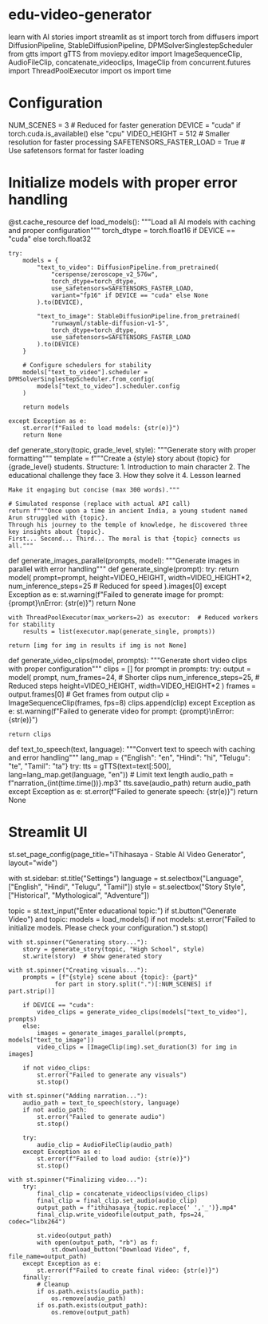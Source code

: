 # edu-video-generator
learn with AI stories
import streamlit as st
import torch
from diffusers import DiffusionPipeline, StableDiffusionPipeline, DPMSolverSinglestepScheduler
from gtts import gTTS
from moviepy.editor import ImageSequenceClip, AudioFileClip, concatenate_videoclips, ImageClip
from concurrent.futures import ThreadPoolExecutor
import os
import time

# Configuration
NUM_SCENES = 3  # Reduced for faster generation
DEVICE = "cuda" if torch.cuda.is_available() else "cpu"
VIDEO_HEIGHT = 512  # Smaller resolution for faster processing
SAFETENSORS_FASTER_LOAD = True  # Use safetensors format for faster loading

# Initialize models with proper error handling
@st.cache_resource
def load_models():
    """Load all AI models with caching and proper configuration"""
    torch_dtype = torch.float16 if DEVICE == "cuda" else torch.float32
    
    try:
        models = {
            "text_to_video": DiffusionPipeline.from_pretrained(
                "cerspense/zeroscope_v2_576w",
                torch_dtype=torch_dtype,
                use_safetensors=SAFETENSORS_FASTER_LOAD,
                variant="fp16" if DEVICE == "cuda" else None
            ).to(DEVICE),
            
            "text_to_image": StableDiffusionPipeline.from_pretrained(
                "runwayml/stable-diffusion-v1-5",
                torch_dtype=torch_dtype,
                use_safetensors=SAFETENSORS_FASTER_LOAD
            ).to(DEVICE)
        }
        
        # Configure schedulers for stability
        models["text_to_video"].scheduler = DPMSolverSinglestepScheduler.from_config(
            models["text_to_video"].scheduler.config
        )
        
        return models
    
    except Exception as e:
        st.error(f"Failed to load models: {str(e)}")
        return None

def generate_story(topic, grade_level, style):
    """Generate story with proper formatting"""
    template = f"""Create a {style} story about {topic} for {grade_level} students.
    Structure:
    1. Introduction to main character
    2. The educational challenge they face
    3. How they solve it
    4. Lesson learned
    
    Make it engaging but concise (max 300 words)."""
    
    # Simulated response (replace with actual API call)
    return f"""Once upon a time in ancient India, a young student named Arun struggled with {topic}. 
    Through his journey to the temple of knowledge, he discovered three key insights about {topic}. 
    First... Second... Third... The moral is that {topic} connects us all."""

def generate_images_parallel(prompts, model):
    """Generate images in parallel with error handling"""
    def generate_single(prompt):
        try:
            return model(
                prompt=prompt,
                height=VIDEO_HEIGHT,
                width=VIDEO_HEIGHT*2,
                num_inference_steps=25  # Reduced for speed
            ).images[0]
        except Exception as e:
            st.warning(f"Failed to generate image for prompt: {prompt}\nError: {str(e)}")
            return None
    
    with ThreadPoolExecutor(max_workers=2) as executor:  # Reduced workers for stability
        results = list(executor.map(generate_single, prompts))
    
    return [img for img in results if img is not None]

def generate_video_clips(model, prompts):
    """Generate short video clips with proper configuration"""
    clips = []
    for prompt in prompts:
        try:
            output = model(
                prompt,
                num_frames=24,  # Shorter clips
                num_inference_steps=25,  # Reduced steps
                height=VIDEO_HEIGHT,
                width=VIDEO_HEIGHT*2
            )
            frames = output.frames[0]  # Get frames from output
            clip = ImageSequenceClip(frames, fps=8)
            clips.append(clip)
        except Exception as e:
            st.warning(f"Failed to generate video for prompt: {prompt}\nError: {str(e)}")
    
    return clips

def text_to_speech(text, language):
    """Convert text to speech with caching and error handling"""
    lang_map = {"English": "en", "Hindi": "hi", "Telugu": "te", "Tamil": "ta"}
    try:
        tts = gTTS(text=text[:500], lang=lang_map.get(language, "en"))  # Limit text length
        audio_path = f"narration_{int(time.time())}.mp3"
        tts.save(audio_path)
        return audio_path
    except Exception as e:
        st.error(f"Failed to generate speech: {str(e)}")
        return None

# Streamlit UI
st.set_page_config(page_title="iThihasaya - Stable AI Video Generator", layout="wide")

with st.sidebar:
    st.title("Settings")
    language = st.selectbox("Language", ["English", "Hindi", "Telugu", "Tamil"])
    style = st.selectbox("Story Style", ["Historical", "Mythological", "Adventure"])
    
topic = st.text_input("Enter educational topic:")
if st.button("Generate Video") and topic:
    models = load_models()
    if not models:
        st.error("Failed to initialize models. Please check your configuration.")
        st.stop()
    
    with st.spinner("Generating story..."):
        story = generate_story(topic, "High School", style)
        st.write(story)  # Show generated story
    
    with st.spinner("Creating visuals..."):
        prompts = [f"{style} scene about {topic}: {part}" 
                 for part in story.split(".")[:NUM_SCENES] if part.strip()]
        
        if DEVICE == "cuda":
            video_clips = generate_video_clips(models["text_to_video"], prompts)
        else:
            images = generate_images_parallel(prompts, models["text_to_image"])
            video_clips = [ImageClip(img).set_duration(3) for img in images]
        
        if not video_clips:
            st.error("Failed to generate any visuals")
            st.stop()
    
    with st.spinner("Adding narration..."):
        audio_path = text_to_speech(story, language)
        if not audio_path:
            st.error("Failed to generate audio")
            st.stop()
        
        try:
            audio_clip = AudioFileClip(audio_path)
        except Exception as e:
            st.error(f"Failed to load audio: {str(e)}")
            st.stop()
    
    with st.spinner("Finalizing video..."):
        try:
            final_clip = concatenate_videoclips(video_clips)
            final_clip = final_clip.set_audio(audio_clip)
            output_path = f"ithihasaya_{topic.replace(' ','_')}.mp4"
            final_clip.write_videofile(output_path, fps=24, codec="libx264")
            
            st.video(output_path)
            with open(output_path, "rb") as f:
                st.download_button("Download Video", f, file_name=output_path)
        except Exception as e:
            st.error(f"Failed to create final video: {str(e)}")
        finally:
            # Cleanup
            if os.path.exists(audio_path):
                os.remove(audio_path)
            if os.path.exists(output_path):
                os.remove(output_path)
